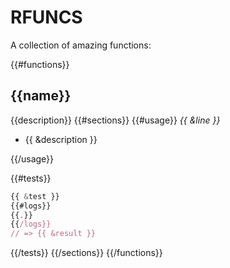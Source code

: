 # RFUNCS

A collection of amazing functions:

{{#functions}}

## {{name}}

{{description}}
{{#sections}}
{{#usage}}
_{{ &line }}_

-   {{ &description }}

{{/usage}}

{{#tests}}

```javascript
{{ &test }}
{{#logs}}
{{.}}
{{/logs}}
// => {{ &result }}
```

{{/tests}}
{{/sections}}
{{/functions}}
